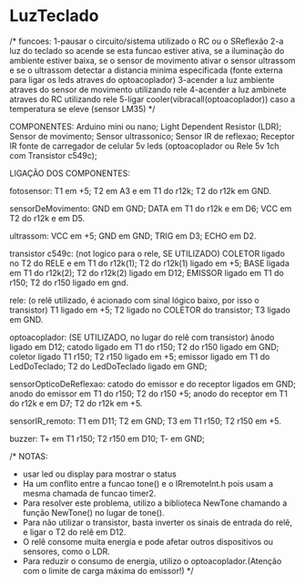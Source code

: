 # LuzTeclado

/*
funcoes: 
1-pausar o circuito/sistema utilizado o RC ou o SReflexão
2-a luz do teclado so acende se esta funcao estiver ativa, 
  se a iluminação do ambiente estiver baixa, 
  se o sensor de movimento ativar o sensor ultrassom
  e se o ultrassom detectar a distancia minima especificada
  (fonte externa para ligar os leds atraves do optoacoplador)
3-acender a luz ambiente atraves do sensor de movimento utilizando rele
4-acender a luz ambinete atraves do RC utilizando rele
5-ligar cooler(vibracall(optoacoplador)) caso a temperatura se eleve (sensor LM35)
*/

COMPONENTES:
Arduino mini ou nano;
Light Dependent Resistor (LDR);
Sensor de movimento;
Sensor ultrassonico;
Sensor IR de reflexao;
Receptor IR
fonte de carregador de celular 5v
leds
(optoacoplador ou Rele 5v 1ch com Transistor c549c);

LIGAÇÃO DOS COMPONENTES:

fotosensor: 
  T1 em +5;
  T2 em A3 e em T1 do r12k;
  T2 do r12k em GND.
  
sensorDeMovimento: 
  GND em GND;
  DATA em T1 do r12k e em D6;
  VCC em T2 do r12k e em D5.
  
ultrassom: 
  VCC em +5;
  GND em GND;
  TRIG em D3;
  ECHO em D2.
  
transistor c549c: (not logico para o rele, SE UTILIZADO)
  COLETOR ligado no T2 do RELE e em T1 do r12k(1);
  T2 do r12k(1) ligado em +5;
  BASE ligada em T1 do r12k(2);
  T2 do r12k(2) ligado em D12;
  EMISSOR ligado em T1 do r150;
  T2 do r150 ligado em gnd.
  
rele: (o relê utilizado, é acionado com sinal lógico baixo, por isso o transistor)
  T1 ligado em +5;
  T2 ligado no COLETOR do transistor; 
  T3 ligado em GND.
  
optoacoplador: (SE UTILIZADO, no lugar do relê com transistor)
  ânodo ligado em D12;
  catodo ligado em T1 do r150;
  T2 do r150 ligado em GND;
  coletor ligado T1 r150;
  T2 r150 ligado em +5;
  emissor ligado em T1 do LedDoTeclado;
  T2 do LedDoTeclado ligado em GND;

sensorOpticoDeReflexao: 
  catodo do emissor e do receptor ligados em GND;
  anodo do emissor em T1 do r150;
  T2 do r150 +5;
  anodo do receptor em T1 do r12k e em D7;
  T2 do r12k em +5.
  
sensorIR_remoto:
  T1 em D11;
  T2 em GND;
  T3 em T1 r150;
  T2 r150 em +5.
  
buzzer:
  T+ em T1 r150;
  T2 r150 em D10;
  T- em GND;

/*
NOTAS:
 - usar led ou display para mostrar o status
 - Ha um conflito entre a funcao tone() e o IRremoteInt.h pois usam a mesma chamada de funcao timer2.
 - Para resolver este problema, utilizo a biblioteca NewTone chamando a função NewTone() no lugar de tone().
 - Para não utilizar o transistor, basta inverter os sinais de entrada do relê, e ligar o T2 do relê em D12.
 - O relê consome muita energia e pode afetar outros dispositivos ou sensores, como o LDR.
 - Para reduzir o consumo de energia, utilizo o optoacoplador.(Atenção com o limite de carga máxima do emissor!)
*/
